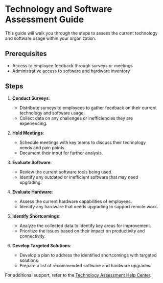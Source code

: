 # Technology and Software Assessment Guide

This guide will walk you through the steps to assess the current technology and software usage within your organization.

## Prerequisites

- Access to employee feedback through surveys or meetings
- Administrative access to software and hardware inventory

## Steps

1. **Conduct Surveys**:
    - Distribute surveys to employees to gather feedback on their current technology and software usage.
    - Collect data on any challenges or inefficiencies they are experiencing.

2. **Hold Meetings**:
    - Schedule meetings with key teams to discuss their technology needs and pain points.
    - Document their input for further analysis.

3. **Evaluate Software**:
    - Review the current software tools being used.
    - Identify any outdated or inefficient software that may need upgrading.

4. **Evaluate Hardware**:
    - Assess the current hardware capabilities of employees.
    - Identify any hardware that needs upgrading to support remote work.

5. **Identify Shortcomings**:
    - Analyze the collected data to identify key areas for improvement.
    - Prioritize the issues based on their impact on productivity and connectivity.

6. **Develop Targeted Solutions**:
    - Develop a plan to address the identified shortcomings with targeted solutions.
    - Prepare a list of recommended software and hardware upgrades.

For additional support, refer to the [Technology Assessment Help Center](https://help.example.com).

